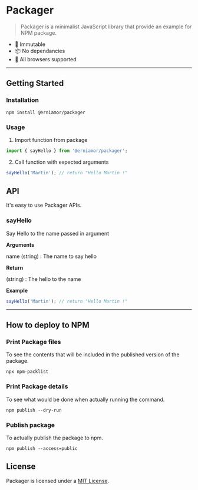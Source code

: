 # Packager

> Packager is a minimalist JavaScript library that provide an example for NPM package.

* 💪 Immutable
* 📦 No dependancies
* 👫 All browsers supported

---

## Getting Started

### Installation

```console
npm install @erniamor/packager
```

### Usage

1. Import function from package

```javascript
import { sayHello } from '@erniamor/packager';
```

2. Call function with expected arguments

```javascript
sayHello('Martin'); // return "Hello Martin !"
```

## API

It's easy to use Packager APIs.

### sayHello

Say Hello to the name passed in argument

**Arguments**

name (string) : The name to say hello

**Return**

(string) : The hello to the name

**Example**

```javascript
sayHello('Martin'); // return "Hello Martin !"
```

---

## How to deploy to NPM

### Print Package files

To see the contents that will be included in the published version of the package.

```console
npx npm-packlist
```

### Print Package details

To see what would be done when actually running the command.

```console
npm publish --dry-run
```

### Publish package

To actually publish the package to npm.

```console
npm publish --access=public
```

## License

Packager is licensed under a [MIT License](./LICENSE).